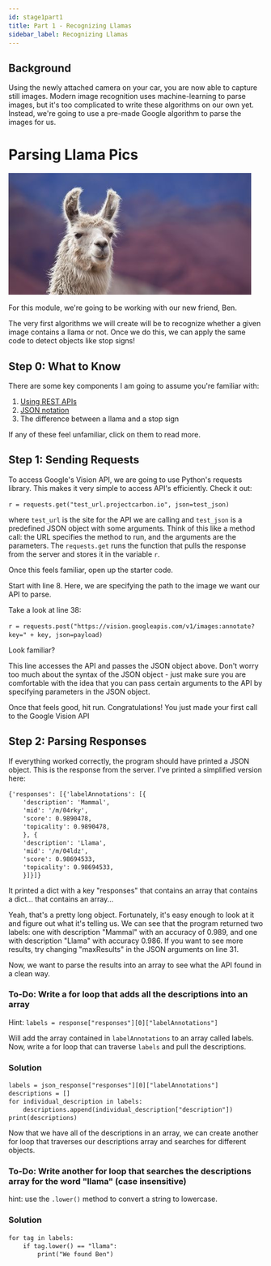 ```yaml
---
id: stage1part1
title: Part 1 - Recognizing Llamas
sidebar_label: Recognizing Llamas
---
```


## Background
Using the newly attached camera on your car, you are now able to capture still images. Modern image recognition uses machine-learning to parse images, but it's too complicated to write these algorithms on our own yet. Instead, we're going to use a pre-made Google algorithm to parse the images for us.


# Parsing Llama Pics

![Llama time](./../../img/doc-images/stage-1/llama.jpg)

For this module, we're going to be working with our new friend, Ben.

The very first algorithms we will create will be to recognize whether a given image contains a llama or not. Once we do this, we can apply the same code to detect objects like stop signs!

## Step 0: What to Know

There are some key components I am going to assume you're familiar with:
1. [Using REST APIs](https://medium.freecodecamp.org/what-is-an-api-in-english-please-b880a3214a82)
2. [JSON notation](https://www.w3schools.com/whatis/whatis_json.asp)
3. The difference between a llama and a stop sign

If any of these feel unfamiliar, click on them to read more.

## Step 1: Sending Requests

To access Google's Vision API, we are going to use Python's requests library. This makes it very simple to access API's efficiently. Check it out:

`r = requests.get("test_url.projectcarbon.io", json=test_json)`

where `test_url` is the site for the API we are calling and `test_json` is a predefined JSON object with some arguments. Think of this like a method call: the URL specifies the method to run, and the arguments are the parameters. The `requests.get` runs the function that pulls the response from the server and stores it in the variable `r`.

Once this feels familiar, open up the starter code.

Start with line 8. Here, we are specifying the path to the image we want our API to parse.

Take a look at line 38:

`r = requests.post("https://vision.googleapis.com/v1/images:annotate?key=" + key, json=payload)`

Look familiar?

This line accesses the API and passes the JSON object above. Don't worry too much about the syntax of the JSON object - just make sure you are comfortable with the idea that you can pass certain arguments to the API by specifying parameters in the JSON object.

Once that feels good, hit run. Congratulations! You just made your first call to the Google Vision API

## Step 2: Parsing Responses

If everything worked correctly, the program should have printed a JSON object. This is the response from the server. I've printed a simplified version here:

```
{'responses': [{'labelAnnotations': [{
    'description': 'Mammal',
    'mid': '/m/04rky',
    'score': 0.9890478,
    'topicality': 0.9890478,
    }, {
    'description': 'Llama',
    'mid': '/m/04ldz',
    'score': 0.98694533,
    'topicality': 0.98694533,
    }]}]}
```
It printed a dict with a key "responses" that contains an array that contains a dict... that contains an array...

Yeah, that's a pretty long object. Fortunately, it's easy enough to look at it and figure out what it's telling us. We can see that the program returned two labels: one with description "Mammal" with an accuracy of 0.989, and one with description "Llama" with accuracy 0.986. If you want to see more results, try changing "maxResults" in the JSON arguments on line 31.

Now, we want to parse the results into an array to see what the API found in a clean way.

### To-Do: Write a for loop that adds all the descriptions into an array
Hint: 
`labels = response["responses"][0]["labelAnnotations"]`

Will add the array contained in `labelAnnotations` to an array called labels. Now, write a for loop that can traverse `labels` and pull the descriptions.

### Solution

```
labels = json_response["responses"][0]["labelAnnotations"]
descriptions = []
for individual_description in labels:
    descriptions.append(individual_description["description"])
print(descriptions)
```

Now that we have all of the descriptions in an array, we can create another for loop that traverses our descriptions array and searches for different objects.

### To-Do: Write another for loop that searches the descriptions array for the word "llama" (case insensitive)
hint: use the `.lower()` method to convert a string to lowercase.

### Solution

```
for tag in labels:
    if tag.lower() == "llama":
        print("We found Ben")
```

